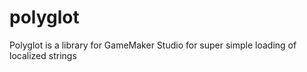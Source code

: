 # polyglot
Polyglot is a library for GameMaker Studio for super simple loading of localized strings
